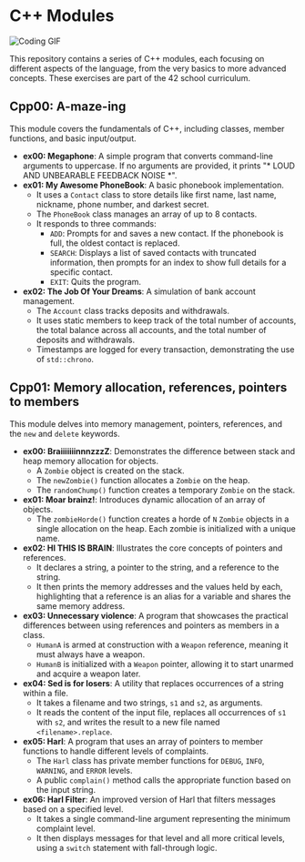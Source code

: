 # C++ Modules

![Coding GIF](https://media.giphy.com/media/13HgwGsXF0aiGY/giphy.gif)

This repository contains a series of C++ modules, each focusing on different aspects of the language, from the very basics to more advanced concepts. These exercises are part of the 42 school curriculum.

## Cpp00: A-maze-ing

This module covers the fundamentals of C++, including classes, member functions, and basic input/output.

*   **ex00: Megaphone**: A simple program that converts command-line arguments to uppercase. If no arguments are provided, it prints "* LOUD AND UNBEARABLE FEEDBACK NOISE *".
*   **ex01: My Awesome PhoneBook**: A basic phonebook implementation.
    *   It uses a `Contact` class to store details like first name, last name, nickname, phone number, and darkest secret.
    *   The `PhoneBook` class manages an array of up to 8 contacts.
    *   It responds to three commands:
        *   `ADD`: Prompts for and saves a new contact. If the phonebook is full, the oldest contact is replaced.
        *   `SEARCH`: Displays a list of saved contacts with truncated information, then prompts for an index to show full details for a specific contact.
        *   `EXIT`: Quits the program.
*   **ex02: The Job Of Your Dreams**: A simulation of bank account management.
    *   The `Account` class tracks deposits and withdrawals.
    *   It uses static members to keep track of the total number of accounts, the total balance across all accounts, and the total number of deposits and withdrawals.
    *   Timestamps are logged for every transaction, demonstrating the use of `std::chrono`.

## Cpp01: Memory allocation, references, pointers to members

This module delves into memory management, pointers, references, and the `new` and `delete` keywords.

*   **ex00: BraiiiiiiinnnzzzZ**: Demonstrates the difference between stack and heap memory allocation for objects.
    *   A `Zombie` object is created on the stack.
    *   The `newZombie()` function allocates a `Zombie` on the heap.
    *   The `randomChump()` function creates a temporary `Zombie` on the stack.
*   **ex01: Moar brainz!**: Introduces dynamic allocation of an array of objects.
    *   The `zombieHorde()` function creates a horde of `N` `Zombie` objects in a single allocation on the heap. Each zombie is initialized with a unique name.
*   **ex02: HI THIS IS BRAIN**: Illustrates the core concepts of pointers and references.
    *   It declares a string, a pointer to the string, and a reference to the string.
    *   It then prints the memory addresses and the values held by each, highlighting that a reference is an alias for a variable and shares the same memory address.
*   **ex03: Unnecessary violence**: A program that showcases the practical differences between using references and pointers as members in a class.
    *   `HumanA` is armed at construction with a `Weapon` reference, meaning it must always have a weapon.
    *   `HumanB` is initialized with a `Weapon` pointer, allowing it to start unarmed and acquire a weapon later.
*   **ex04: Sed is for losers**: A utility that replaces occurrences of a string within a file.
    *   It takes a filename and two strings, `s1` and `s2`, as arguments.
    *   It reads the content of the input file, replaces all occurrences of `s1` with `s2`, and writes the result to a new file named `<filename>.replace`.
*   **ex05: Harl**: A program that uses an array of pointers to member functions to handle different levels of complaints.
    *   The `Harl` class has private member functions for `DEBUG`, `INFO`, `WARNING`, and `ERROR` levels.
    *   A public `complain()` method calls the appropriate function based on the input string.
*   **ex06: Harl Filter**: An improved version of Harl that filters messages based on a specified level.
    *   It takes a single command-line argument representing the minimum complaint level.
    *   It then displays messages for that level and all more critical levels, using a `switch` statement with fall-through logic.

